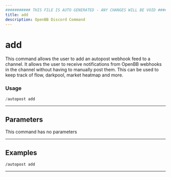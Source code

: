 ```yaml
---
########### THIS FILE IS AUTO GENERATED - ANY CHANGES WILL BE VOID ###########
title: add
description: OpenBB Discord Command
---
```


# add

This command allows the user to add an autopost webhook feed to a channel. It allows the user to receive notifications from OpenBB webhooks in the channel without having to manually post them. This can be used to keep track of flow, darkpool, market heatmap and more.

### Usage

```python wordwrap
/autopost add
```

---

## Parameters

This command has no parameters



---

## Examples

```
/autopost add
```
---
